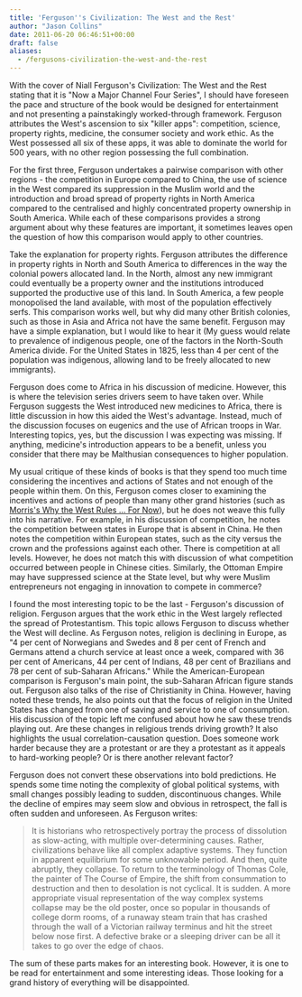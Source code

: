 ```yaml
---
title: 'Ferguson''s Civilization: The West and the Rest'
author: "Jason Collins"
date: 2011-06-20 06:46:51+00:00
draft: false
aliases:
  - /fergusons-civilization-the-west-and-the-rest
---
```


With the cover of Niall Ferguson's Civilization: The West and the Rest stating that it is "Now a Major Channel Four Series", I should have foreseen the pace and structure of the book would be designed for entertainment and not presenting a painstakingly worked-through framework. Ferguson attributes the West's ascension to six "killer apps": competition, science, property rights, medicine, the consumer society and work ethic. As the West possessed all six of these apps, it was able to dominate the world for 500 years, with no other region possessing the full combination.

For the first three, Ferguson undertakes a pairwise comparison with other regions - the competition in Europe compared to China, the use of science in the West compared its suppression in the Muslim world and the introduction and broad spread of property rights in North America compared to the centralised and highly concentrated property ownership in South America. While each of these comparisons provides a strong argument about why these features are important, it sometimes leaves open the question of how this comparison would apply to other countries.

Take the explanation for property rights. Ferguson attributes the difference in property rights in North and South America to differences in the way the colonial powers allocated land. In the North, almost any new immigrant could eventually be a property owner and the institutions introduced supported the productive use of this land. In South America, a few people monopolised the land available, with most of the population effectively serfs. This comparison works well, but why did many other British colonies, such as those in Asia and Africa not have the same benefit. Ferguson may have a simple explanation, but I would like to hear it (My guess would relate to prevalence of indigenous people, one of the factors in the North-South America divide. For the United States in 1825, less than 4 per cent of the population was indigenous, allowing land to be freely allocated to new immigrants).

Ferguson does come to Africa in his discussion of medicine. However, this is where the television series drivers seem to have taken over. While Ferguson suggests the West introduced new medicines to Africa, there is little discussion in how this aided the West's advantage. Instead, much of the discussion focuses on eugenics and the use of African troops in War. Interesting topics, yes, but the discussion I was expecting was missing. If anything, medicine's introduction appears to be a benefit, unless you consider that there may be Malthusian consequences to higher population.

My usual critique of these kinds of books is that they spend too much time considering the incentives and actions of States and not enough of the people within them. On this, Ferguson comes closer to examining the incentives and actions of people than many other grand histories (such as [Morris's Why the West Rules ... For Now](https://www.jasoncollins.blog/morriss-why-the-west-rules-for-now-part-ii/)), but he does not weave this fully into his narrative. For example, in his discussion of competition, he notes the competition between states in Europe that is absent in China. He then notes the competition within European states, such as the city versus the crown and the professions against each other. There is competition at all levels. However, he does not match this with discussion of what competition occurred between people in Chinese cities. Similarly, the Ottoman Empire may have suppressed science at the State level, but why were Muslim entrepreneurs not engaging in innovation to compete in commerce?

I found the most interesting topic to be the last - Ferguson's discussion of religion. Ferguson argues that the work ethic in the West largely reflected the spread of Protestantism. This topic allows Ferguson to discuss whether the West will decline. As Ferguson notes, religion is declining in Europe, as "4 per cent of Norwegians and Swedes and 8 per cent of French and Germans attend a church service at least once a week, compared with 36 per cent of Americans, 44 per cent of Indians, 48 per cent of Brazilians and 78 per cent of sub-Saharan Africans." While the American-European comparison is Ferguson's main point, the sub-Saharan African figure stands out. Ferguson also talks of the rise of Christianity in China. However, having noted these trends, he also points out that the focus of religion in the United States has changed from one of saving and service to one of consumption. His discussion of the topic left me confused about how he saw these trends playing out. Are these changes in religious trends driving growth? It also highlights the usual correlation-causation question. Does someone work harder because they are a protestant or are they a protestant as it appeals to hard-working people? Or is there another relevant factor?

Ferguson does not convert these observations into bold predictions. He spends some time noting the complexity of global political systems, with small changes possibly leading to sudden, discontinuous changes. While the decline of empires may seem slow and obvious in retrospect, the fall is often sudden and unforeseen. As Ferguson writes:



<blockquote>It is historians who retrospectively portray the process of dissolution as slow-acting, with multiple over-determining causes. Rather, civilizations behave like all complex adaptive systems. They function in apparent equilibrium for some unknowable period. And then, quite abruptly, they collapse. To return to the terminology of Thomas Cole, the painter of The Course of Empire, the shift from consummation to destruction and then to desolation is not cyclical. It is sudden. A more appropriate visual representation of the way complex systems collapse may be the old poster, once so popular in thousands of college dorm rooms, of a runaway steam train that has crashed through the wall of a Victorian railway terminus and hit the street below nose first. A defective brake or a sleeping driver can be all it takes to go over the edge of chaos.</blockquote>



The sum of these parts makes for an interesting book. However, it is one to be read for entertainment and some interesting ideas. Those looking for a grand history of everything will be disappointed.
